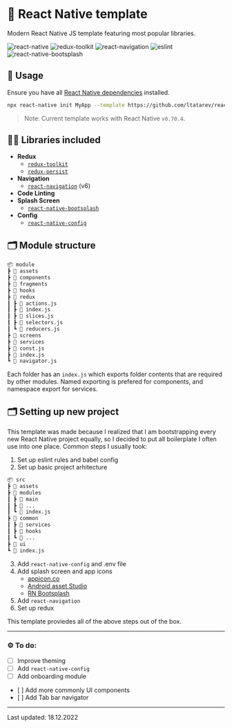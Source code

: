 # 🥡 React Native template

Modern React Native JS template featuring most popular libraries.

![react-native](https://user-images.githubusercontent.com/38048916/208271632-ae3887ee-0937-4985-b595-99dd78fa09dd.svg)
![redux-toolkit](https://user-images.githubusercontent.com/38048916/208271635-a6df4bda-d330-40dc-b6a1-e198bb51db8b.svg)
![react-navigation](https://user-images.githubusercontent.com/38048916/208271634-f788eb72-ca75-4c64-9c8f-adb9bbec9bd8.svg)
![eslint](https://user-images.githubusercontent.com/38048916/208271636-204c0b57-9e3c-4fa5-8743-dd4a5cb83011.svg)
![react-native-bootsplash](https://user-images.githubusercontent.com/38048916/208271633-3d511c5b-1cc3-4254-bc7a-4e5b9c416723.svg)

## 🚀 Usage

Ensure you have all [React Native dependencies](https://facebook.github.io/react-native/docs/getting-started) installed.

```sh
npx react-native init MyApp --template https://github.com/ltatarev/react-native-template.git
```

> Note: Current template works with React Native `v0.70.4`.

## 🕵️‍♀️ Libraries included

- __Redux__
    - [`redux-toolkit`](https://redux-toolkit.js.org/introduction/getting-started)
    - [`redux-persist`](https://github.com/rt2zz/redux-persist#readme)
- __Navigation__
    - [`react-navigation`](https://reactnavigation.org/docs/getting-started/) (v6)
- __Code Linting__
- __Splash Screen__
    - [`react-native-bootsplash`](https://github.com/zoontek/react-native-bootsplash)
- __Config__
    - [`react-native-config`](https://github.com/luggit/react-native-config)

## 🗂 Module structure

```md
📦 module
┣ 📂 assets
┣ 📂 components
┣ 📂 fragments
┣ 📂 hooks
┣ 📂 redux
┃ ┣ 📜 actions.js
┃ ┣ 📜 index.js
┃ ┣ 📜 slices.js
┃ ┣ 📜 selectors.js
┃ ┗ 📜 reducers.js
┣ 📂 screens
┣ 📂 services
┣ 📜 const.js
┣ 📜 index.js
┗ 📜 navigator.js
```

Each folder has an `index.js` which exports folder contents that are required by other modules.
Named exporting is prefered for components, and namespace export for services.

## 🗂 Setting up new project

This template was made because I realized that I am bootstrapping every new React Native project equally, so I decided to put all boilerplate I often use into one place. Common steps I usually took:

1. Set up eslint rules and babel config
2. Set up basic project arhitecture

```md
📦 src
┣ 📂 assets
┣ 📂 modules
┃ ┣ 📂 main
┃ ┣ 📂 ...
┃ ┗ 📜 index.js
┣ 📂 common
┃ ┣ 📂 services
┃ ┣ 📂 hooks
┃ ┗ 📂 ...
┣ 📂 ui
┗ 📜 index.js
```

3. Add `react-native-config` and .env file
4. Add splash screen and app icons
   - [appicon.co](https://appicon.co/)
   - [Android asset Studio](https://romannurik.github.io/AndroidAssetStudio/icons-launcher.html)
   - [RN Bootsplash](https://github.com/zoontek/react-native-bootsplash)
5. Add `react-navigation`
6. Set up redux

This template proviedes all of the above steps out of the box.

---

### ⚙️ To do:

- [ ] Improve theming
- [ ] Add `react-native-config`
- [ ] Add onboarding module
- [ ] Add more commonly UI components
- [ ] Add Tab bar navigator
 
---

Last updated: 18.12.2022
